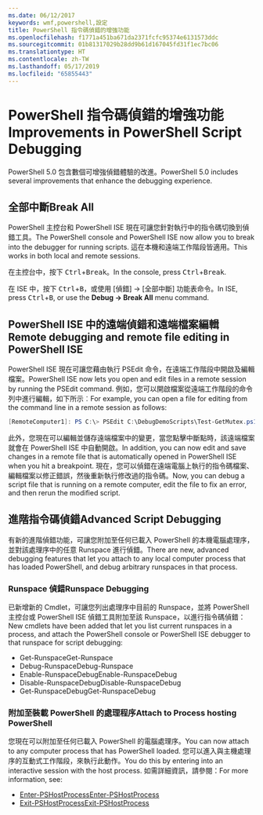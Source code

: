 ```yaml
---
ms.date: 06/12/2017
keywords: wmf,powershell,設定
title: PowerShell 指令碼偵錯的增強功能
ms.openlocfilehash: f1771a451ba671da2371fcfc95374e6131573ddc
ms.sourcegitcommit: 01b81317029b28dd9b61d167045fd31f1ec7bc06
ms.translationtype: HT
ms.contentlocale: zh-TW
ms.lasthandoff: 05/17/2019
ms.locfileid: "65855443"
---
```

# <a name="improvements-in-powershell-script-debugging"></a><span data-ttu-id="e374d-103">PowerShell 指令碼偵錯的增強功能</span><span class="sxs-lookup"><span data-stu-id="e374d-103">Improvements in PowerShell Script Debugging</span></span>

<span data-ttu-id="e374d-104">PowerShell 5.0 包含數個可增強偵錯體驗的改進。</span><span class="sxs-lookup"><span data-stu-id="e374d-104">PowerShell 5.0 includes several improvements that enhance the debugging experience.</span></span>

## <a name="break-all"></a><span data-ttu-id="e374d-105">全部中斷</span><span class="sxs-lookup"><span data-stu-id="e374d-105">Break All</span></span>

<span data-ttu-id="e374d-106">PowerShell 主控台和 PowerShell ISE 現在可讓您針對執行中的指令碼切換到偵錯工具。</span><span class="sxs-lookup"><span data-stu-id="e374d-106">The PowerShell console and PowerShell ISE now allow you to break into the debugger for running scripts.</span></span> <span data-ttu-id="e374d-107">這在本機和遠端工作階段皆適用。</span><span class="sxs-lookup"><span data-stu-id="e374d-107">This works in both local and remote sessions.</span></span>

<span data-ttu-id="e374d-108">在主控台中，按下 <kbd>Ctrl</kbd>+<kbd>Break</kbd>。</span><span class="sxs-lookup"><span data-stu-id="e374d-108">In the console, press <kbd>Ctrl</kbd>+<kbd>Break</kbd>.</span></span>

<span data-ttu-id="e374d-109">在 ISE 中，按下 <kbd>Ctrl</kbd>+<kbd>B</kbd>，或使用 [偵錯] -> [全部中斷] 功能表命令。</span><span class="sxs-lookup"><span data-stu-id="e374d-109">In ISE, press <kbd>Ctrl</kbd>+<kbd>B</kbd>, or use the **Debug -> Break All** menu command.</span></span>

## <a name="remote-debugging-and-remote-file-editing-in-powershell-ise"></a><span data-ttu-id="e374d-110">PowerShell ISE 中的遠端偵錯和遠端檔案編輯</span><span class="sxs-lookup"><span data-stu-id="e374d-110">Remote debugging and remote file editing in PowerShell ISE</span></span>

<span data-ttu-id="e374d-111">PowerShell ISE 現在可讓您藉由執行 PSEdit 命令，在遠端工作階段中開啟及編輯檔案。</span><span class="sxs-lookup"><span data-stu-id="e374d-111">PowerShell ISE now lets you open and edit files in a remote session by running the PSEdit command.</span></span>
<span data-ttu-id="e374d-112">例如，您可以開啟檔案從遠端工作階段的命令列中進行編輯，如下所示︰</span><span class="sxs-lookup"><span data-stu-id="e374d-112">For example, you can open a file for editing from the command line in a remote session as follows:</span></span>

```powershell
[RemoteComputer1]: PS C:\> PSEdit C:\DebugDemoScripts\Test-GetMutex.ps1
```

<span data-ttu-id="e374d-113">此外，您現在可以編輯並儲存遠端檔案中的變更，當您點擊中斷點時，該遠端檔案就會在 PowerShell ISE 中自動開啟。</span><span class="sxs-lookup"><span data-stu-id="e374d-113">In addition, you can now edit and save changes in a remote file that is automatically opened in PowerShell ISE when you hit a breakpoint.</span></span> <span data-ttu-id="e374d-114">現在，您可以偵錯在遠端電腦上執行的指令碼檔案、編輯檔案以修正錯誤，然後重新執行修改過的指令碼。</span><span class="sxs-lookup"><span data-stu-id="e374d-114">Now, you can debug a script file that is running on a remote computer, edit the file to fix an error, and then rerun the modified script.</span></span>

## <a name="advanced-script-debugging"></a><span data-ttu-id="e374d-115">進階指令碼偵錯</span><span class="sxs-lookup"><span data-stu-id="e374d-115">Advanced Script Debugging</span></span>

<span data-ttu-id="e374d-116">有新的進階偵錯功能，可讓您附加至任何已載入 PowerShell 的本機電腦處理序，並對該處理序中的任意 Runspace 進行偵錯。</span><span class="sxs-lookup"><span data-stu-id="e374d-116">There are new, advanced debugging features that let you attach to any local computer process that has loaded PowerShell, and debug arbitrary runspaces in that process.</span></span>

### <a name="runspace-debugging"></a><span data-ttu-id="e374d-117">Runspace 偵錯</span><span class="sxs-lookup"><span data-stu-id="e374d-117">Runspace Debugging</span></span>

<span data-ttu-id="e374d-118">已新增新的 Cmdlet，可讓您列出處理序中目前的 Runspace，並將 PowerShell 主控台或 PowerShell ISE 偵錯工具附加至該 Runspace，以進行指令碼偵錯：</span><span class="sxs-lookup"><span data-stu-id="e374d-118">New cmdlets have been added that let you list current runspaces in a process, and attach the PowerShell console or PowerShell ISE debugger to that runspace for script debugging:</span></span>

- <span data-ttu-id="e374d-119">Get-Runspace</span><span class="sxs-lookup"><span data-stu-id="e374d-119">Get-Runspace</span></span>
- <span data-ttu-id="e374d-120">Debug-Runspace</span><span class="sxs-lookup"><span data-stu-id="e374d-120">Debug-Runspace</span></span>
- <span data-ttu-id="e374d-121">Enable-RunspaceDebug</span><span class="sxs-lookup"><span data-stu-id="e374d-121">Enable-RunspaceDebug</span></span>
- <span data-ttu-id="e374d-122">Disable-RunspaceDebug</span><span class="sxs-lookup"><span data-stu-id="e374d-122">Disable-RunspaceDebug</span></span>
- <span data-ttu-id="e374d-123">Get-RunspaceDebug</span><span class="sxs-lookup"><span data-stu-id="e374d-123">Get-RunspaceDebug</span></span>

### <a name="attach-to-process-hosting-powershell"></a><span data-ttu-id="e374d-124">附加至裝載 PowerShell 的處理程序</span><span class="sxs-lookup"><span data-stu-id="e374d-124">Attach to Process hosting PowerShell</span></span>

<span data-ttu-id="e374d-125">您現在可以附加至任何已載入 PowerShell 的電腦處理序。</span><span class="sxs-lookup"><span data-stu-id="e374d-125">You can now attach to any computer process that has PowerShell loaded.</span></span> <span data-ttu-id="e374d-126">您可以進入與主機處理序的互動式工作階段，來執行此動作。</span><span class="sxs-lookup"><span data-stu-id="e374d-126">You do this by entering into an interactive session with the host process.</span></span> <span data-ttu-id="e374d-127">如需詳細資訊，請參閱：</span><span class="sxs-lookup"><span data-stu-id="e374d-127">For more information, see:</span></span>

- [<span data-ttu-id="e374d-128">Enter-PSHostProcess</span><span class="sxs-lookup"><span data-stu-id="e374d-128">Enter-PSHostProcess</span></span>](/powershell/module/Microsoft.PowerShell.Core/Enter-PSHostProcess)
- [<span data-ttu-id="e374d-129">Exit-PSHostProcess</span><span class="sxs-lookup"><span data-stu-id="e374d-129">Exit-PSHostProcess</span></span>](/powershell/module/Microsoft.PowerShell.Core/Exit-PSHostProcess)
